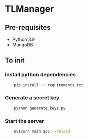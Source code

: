 # TLManager

## Pre-requisites

- Python 3.9
- MongoDB

## To init

### Install python dependencies

```bash
    pip install -r requirements.txt
```

### Generate a secret key

```bash
    python generate_keys.py
```

### Start the server

```bash
    uvicorn main:app --reload
```
